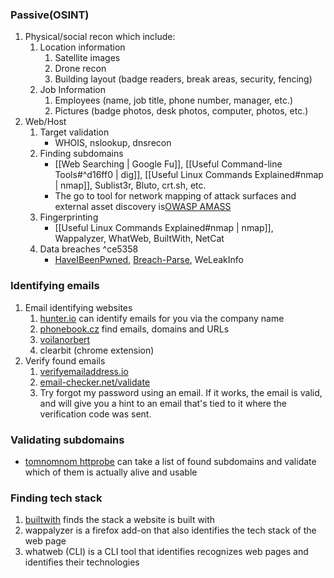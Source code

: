### Passive(OSINT)
1. Physical/social recon which include:
	1. Location information
		1. Satellite images
		2. Drone recon
		3. Building layout (badge readers, break areas, security, fencing)
	2. Job Information
		1. Employees (name, job title, phone number, manager, etc.)
		2. Pictures (badge photos, desk photos, computer, photos, etc.)
2. Web/Host
	1. Target validation
		- WHOIS, nslookup, dnsrecon
	2. Finding subdomains
		- [[Web Searching | Google Fu]], [[Useful Command-line Tools#^d16ff0 | dig]], [[Useful Linux Commands Explained#nmap | nmap]], Sublist3r, Bluto, crt.sh, etc.
		- The go to tool for network mapping of attack surfaces and external asset discovery is[OWASP AMASS](https://github.com/owasp-amass/amass)
	3. Fingerprinting
		- [[Useful Linux Commands Explained#nmap | nmap]], Wappalyzer, WhatWeb, BuiltWith, NetCat
	4. Data breaches ^ce5358
		- [HaveIBeenPwned](https://haveibeenpwned.com), [Breach-Parse](https://github.com/hmaverickadams/breach-parse), WeLeakInfo


### Identifying emails
1. Email identifying websites
	1. [hunter.io](https://hunter.io) can identify emails for you via the company name
	2. [phonebook.cz](https://phonebook.cz) find emails, domains and URLs
	3. [voilanorbert](https://www.voilanorbert.com)
	4. clearbit (chrome extension)
2. Verify found emails
	1. [verifyemailaddress.io](https://tools.emailhippo.com)
	2. [email-checker.net/validate](https://email-checker.net/validate)
	3. Try forgot my password using an email. If it works, the email is valid, and will give you a hint to an email that's tied to it where the verification code was sent.

### Validating subdomains
- [tomnomnom httprobe](https://github.com/tomnomnom/httprobe) can take a list of found subdomains and validate which of them is actually alive and usable

### Finding tech stack
1. [builtwith](https://builtwith.com/) finds the stack a website is built with
2. wappalyzer is a firefox add-on that also identifies the tech stack of the web page
3. whatweb (CLI) is a CLI tool that identifies recognizes web pages and identifies their technologies